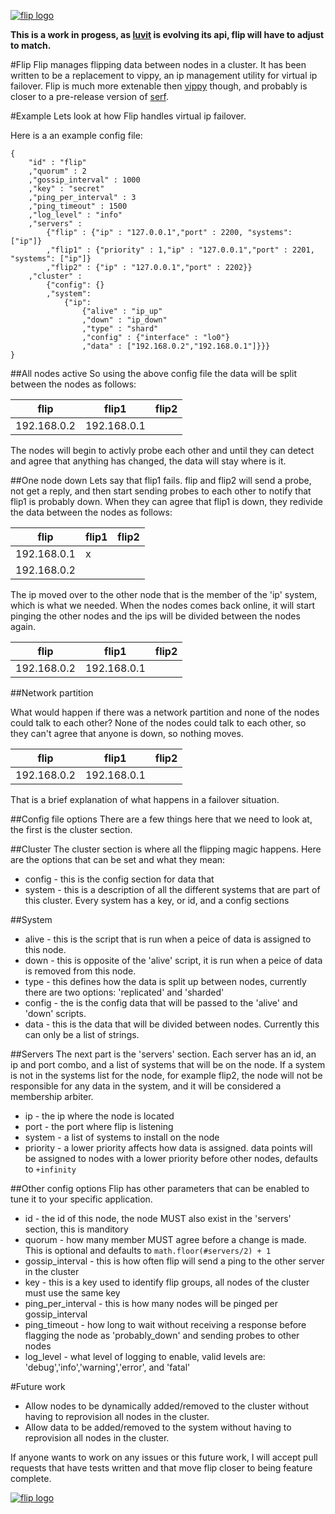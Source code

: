 [![flip logo](http://nano-assets.gopagoda.io/readme-headers/flip.png)](http://nanobox.io/open-source#flip)

**This is a work in progess, as [luvit](https://luvit.io) is evolving its api, flip will have to adjust to match.**

#Flip
Flip manages flipping data between nodes in a cluster. It has been written to be a replacement to vippy, an ip management utility for virtual ip failover. Flip is much more extenable then [vippy](https://github.com/postwait/vippy) though, and probably is closer to a pre-release version of [serf](https://github.com/hashicorp/serf).

#Example
Lets look at how Flip handles virtual ip failover.

Here is a an example config file:
```
{
	"id" : "flip"
	,"quorum" : 2
	,"gossip_interval" : 1000
	,"key" : "secret"
	,"ping_per_interval" : 3
	,"ping_timeout" : 1500
	,"log_level" : "info"
	,"servers" : 
		{"flip" : {"ip" : "127.0.0.1","port" : 2200, "systems": ["ip"]}
		,"flip1" : {"priority" : 1,"ip" : "127.0.0.1","port" : 2201, "systems": ["ip"]}
		,"flip2" : {"ip" : "127.0.0.1","port" : 2202}}
	,"cluster" : 
		{"config": {}
		,"system":
			{"ip":
				{"alive" : "ip_up"
				,"down" : "ip_down"
				,"type" : "shard"
				,"config" : {"interface" : "lo0"}
				,"data" : ["192.168.0.2","192.168.0.1"]}}}
}
```

##All nodes active
So using the above config file the data will be split between the nodes as follows:

**flip** | **flip1** | **flip2**
--- | --- | ---
192.168.0.2 | 192.168.0.1 |

The nodes will begin to activly probe each other and until they can detect and agree that anything has changed, the data will stay where is it.

##One node down
Lets say that flip1 fails. flip and flip2 will send a probe, not get a reply, and then start sending probes to each other to notify that flip1 is probably down. When they can agree that flip1 is down, they redivide the data between the nodes as follows:

**flip** | **flip1** | **flip2**
--- | --- | ---
192.168.0.1 | x |
192.168.0.2 | |

The ip moved over to the other node that is the member of the 'ip' system, which is what we needed. When the nodes comes back online, it will start pinging the other nodes and the ips will be divided between the nodes again.

**flip** | **flip1** | **flip2**
--- | --- | ---
192.168.0.2 | 192.168.0.1 |

##Network partition

What would happen if there was a network partition and none of the nodes could talk to each other? None of the nodes could talk to each other, so they can't agree that anyone is down, so nothing moves.

**flip** | **flip1** | **flip2**
--- | --- | ---
192.168.0.2 | 192.168.0.1 |

That is a brief explanation of what happens in a failover situation.

##Config file options
There are a few things here that we need to look at, the first is the cluster section.

##Cluster
The cluster section is where all the flipping magic happens. Here are the options that can be set and what they mean:

- config - this is the config section for data that 
- system -  this is a description of all the different systems that are part of this cluster. Every system has a key, or id, and a config sections

##System

- alive - this is the script that is run when a peice of data is assigned to this node.
- down - this is opposite of the 'alive' script, it is run when a peice of data is removed from this node.
- type - this defines how the data is split up between nodes, currently there are two options: 'replicated' and 'sharded'
- config - the is the config data that will be passed to the 'alive' and 'down' scripts.
- data - this is the data that will be divided between nodes. Currently this can only be a list of strings.

##Servers
The next part is the 'servers' section. Each server has an id, an ip and port combo, and a list of systems that will be on the node. If a system is not in the systems list for the node, for example flip2, the node will not be responsible for any data in the system, and it will be considered a membership arbiter.

- ip - the ip where the node is located
- port - the port where flip is listening 
- system - a list of systems to install on the node
- priority - a lower priority affects how data is assigned. data points will be assigned to nodes with a lower priority before other nodes, defaults to `+infinity`

##Other config options
Flip has other parameters that can be enabled to tune it to your specific application.

- id - the id of this node, the node MUST also exist in the 'servers' section, this is manditory
- quorum - how many member MUST agree before a change is made. This is optional and defaults to `math.floor(#servers/2) + 1`
- gossip_interval - this is how often flip will send a ping to the other server in the cluster
- key - this is a key used to identify flip groups, all nodes of the cluster must use the same key
- ping_per_interval - this is how many nodes will be pinged per gossip_interval
- ping_timeout - how long to wait without receiving a response before flagging the node as 'probably_down' and sending probes to other nodes
- log_level - what level of logging to enable, valid levels are: 'debug','info','warning','error', and 'fatal'


#Future work
 - Allow nodes to be dynamically added/removed to the cluster without having to reprovision all nodes in the cluster.
 - Allow data to be added/removed to the system without having to reprovision all nodes in the cluster.

If anyone wants to work on any issues or this future work, I will accept pull requests that have tests written and that move flip closer to being feature complete.

[![flip logo](http://nano-assets.gopagoda.io/open-src/nanobox-open-src.png)](http://nanobox.io/open-source)